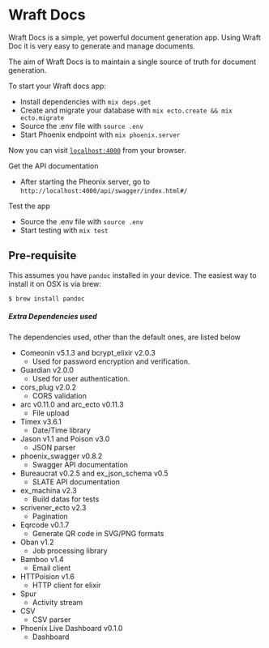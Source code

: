 # Wraft Docs

Wraft Docs is a simple, yet powerful document generation app. Using Wraft Doc it is very easy to generate and manage documents.

The aim of Wraft Docs is to maintain a single source of truth for document generation.

To start your Wraft docs app:

- Install dependencies with `mix deps.get`
- Create and migrate your database with `mix ecto.create && mix ecto.migrate`
- Source the .env file with `source .env`
- Start Phoenix endpoint with `mix phoenix.server`

Now you can visit [`localhost:4000`](http://localhost:4000) from your browser.

Get the API documentation

- After starting the Pheonix server, go to `http://localhost:4000/api/swagger/index.html#/`

Test the app

- Source the .env file with `source .env`
- Start testing with `mix test`

## Pre-requisite

This assumes you have `pandoc` installed in your device. The easiest way to install it on OSX is via brew:

```
$ brew install pandoc
```

##### Extra Dependencies used

The dependencies used, other than the default ones, are listed below

- Comeonin v5.1.3 and bcrypt_elixir v2.0.3
  - Used for password encryption and verification.
- Guardian v2.0.0
  - Used for user authentication.
- cors_plug v2.0.2
  - CORS validation
- arc v0.11.0 and arc_ecto v0.11.3
  - File upload
- Timex v3.6.1
  - Date/Time library
- Jason v1.1 and Poison v3.0
  - JSON parser
- phoenix_swagger v0.8.2
  - Swagger API documentation
- Bureaucrat v0.2.5 and ex_json_schema v0.5
  - SLATE API documentation
- ex_machina v2.3
  - Build datas for tests
- scrivener_ecto v2.3
  - Pagination
- Eqrcode v0.1.7
  - Generate QR code in SVG/PNG formats
- Oban v1.2
  - Job processing library
- Bamboo v1.4
  - Email client
- HTTPoision v1.6
  - HTTP client for elixir
- Spur
  - Activity stream
- CSV
  - CSV parser
- Phoenix Live Dashboard v0.1.0
  - Dashboard

